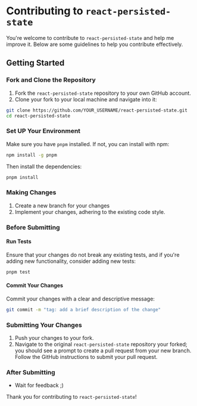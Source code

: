 # Contributing to `react-persisted-state`

You're welcome to contribute to `react-persisted-state` and help me improve it. Below are some guidelines to help you contribute effectively.

## Getting Started

### Fork and Clone the Repository

1. Fork the `react-persisted-state` repository to your own GitHub account.
2. Clone your fork to your local machine and navigate into it:

```bash
git clone https://github.com/YOUR_USERNAME/react-persisted-state.git
cd react-persisted-state
```

### Set UP Your Environment

Make sure you have `pnpm` installed. If not, you can install with npm:
```bash
npm install -g pnpm
```

Then install the dependencies:
```bash
pnpm install
```

### Making Changes

1. Create a new branch for your changes
2. Implement your changes, adhering to the existing code style.

### Before Submitting

#### Run Tests

Ensure that your changes do not break any existing tests, and if you're adding new functionality, consider adding new tests:
```bash
pnpm test
```

#### Commit Your Changes

Commit your changes with a clear and descriptive message:
```bash
git commit -m "tag: add a brief description of the change"
```

### Submitting Your Changes

1. Push your changes to your fork.
2. Navigate to the original `react-persisted-state` repository your forked; you should see a prompt to create a pull request from your new branch. Follow the GitHub instructions to submit your pull request.

### After Submitting

- Wait for feedback ;)

Thank you for contributing to `react-persisted-state`!
